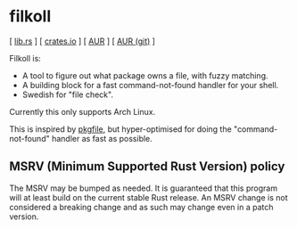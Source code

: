 # filkoll

[ [lib.rs] ] [ [crates.io] ] [ [AUR] ] [ [AUR (git)] ]

Filkoll is:

* A tool to figure out what package owns a file, with fuzzy matching.
* A building block for a fast command-not-found handler for your shell.
* Swedish for "file check".

Currently this only supports Arch Linux.

This is inspired by [pkgfile](https://wiki.archlinux.org/index.php/Pkgfile), but hyper-optimised for
doing the "command-not-found" handler as fast as possible.

## MSRV (Minimum Supported Rust Version) policy

The MSRV may be bumped as needed. It is guaranteed that this program will at
least build on the current stable Rust release. An MSRV change is not considered
a breaking change and as such may change even in a patch version.

[crates.io]: https://crates.io/crates/filkoll
[lib.rs]: https://lib.rs/crates/filkoll
[AUR]: https://aur.archlinux.org/packages/filkoll
[AUR (git)]: https://aur.archlinux.org/packages/filkoll-git
